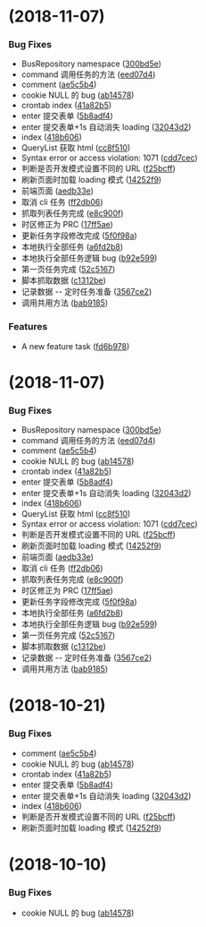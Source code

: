 #  (2018-11-07)


### Bug Fixes

* BusRepository namespace ([300bd5e](https://gitee.com/lisgroup/vueBus/commits/300bd5e))
* command 调用任务的方法 ([eed07d4](https://gitee.com/lisgroup/vueBus/commits/eed07d4))
* comment ([ae5c5b4](https://gitee.com/lisgroup/vueBus/commits/ae5c5b4))
* cookie NULL 的 bug ([ab14578](https://gitee.com/lisgroup/vueBus/commits/ab14578))
* crontab index ([41a82b5](https://gitee.com/lisgroup/vueBus/commits/41a82b5))
* enter 提交表单 ([5b8adf4](https://gitee.com/lisgroup/vueBus/commits/5b8adf4))
* enter 提交表单+1s 自动消失 loading ([32043d2](https://gitee.com/lisgroup/vueBus/commits/32043d2))
* index ([418b606](https://gitee.com/lisgroup/vueBus/commits/418b606))
* QueryList 获取 html ([cc8f510](https://gitee.com/lisgroup/vueBus/commits/cc8f510))
* Syntax error or access violation: 1071 ([cdd7cec](https://gitee.com/lisgroup/vueBus/commits/cdd7cec))
* 判断是否开发模式设置不同的 URL ([f25bcff](https://gitee.com/lisgroup/vueBus/commits/f25bcff))
* 刷新页面时加载 loading 模式 ([14252f9](https://gitee.com/lisgroup/vueBus/commits/14252f9))
* 前端页面 ([aedb33e](https://gitee.com/lisgroup/vueBus/commits/aedb33e))
* 取消 cli 任务 ([ff2db06](https://gitee.com/lisgroup/vueBus/commits/ff2db06))
* 抓取列表任务完成 ([e8c900f](https://gitee.com/lisgroup/vueBus/commits/e8c900f))
* 时区修正为 PRC ([17ff5ae](https://gitee.com/lisgroup/vueBus/commits/17ff5ae))
* 更新任务字段修改完成 ([5f0f98a](https://gitee.com/lisgroup/vueBus/commits/5f0f98a))
* 本地执行全部任务 ([a6fd2b8](https://gitee.com/lisgroup/vueBus/commits/a6fd2b8))
* 本地执行全部任务逻辑 bug ([b92e599](https://gitee.com/lisgroup/vueBus/commits/b92e599))
* 第一页任务完成 ([52c5167](https://gitee.com/lisgroup/vueBus/commits/52c5167))
* 脚本抓取数据 ([c1312be](https://gitee.com/lisgroup/vueBus/commits/c1312be))
* 记录数据 -- 定时任务准备 ([3567ce2](https://gitee.com/lisgroup/vueBus/commits/3567ce2))
* 调用共用方法 ([bab9185](https://gitee.com/lisgroup/vueBus/commits/bab9185))


### Features

* A new feature task ([fd6b978](https://gitee.com/lisgroup/vueBus/commits/fd6b978))



#  (2018-11-07)


### Bug Fixes

* BusRepository namespace ([300bd5e](https://gitee.com/lisgroup/vueBus/commits/300bd5e))
* command 调用任务的方法 ([eed07d4](https://gitee.com/lisgroup/vueBus/commits/eed07d4))
* comment ([ae5c5b4](https://gitee.com/lisgroup/vueBus/commits/ae5c5b4))
* cookie NULL 的 bug ([ab14578](https://gitee.com/lisgroup/vueBus/commits/ab14578))
* crontab index ([41a82b5](https://gitee.com/lisgroup/vueBus/commits/41a82b5))
* enter 提交表单 ([5b8adf4](https://gitee.com/lisgroup/vueBus/commits/5b8adf4))
* enter 提交表单+1s 自动消失 loading ([32043d2](https://gitee.com/lisgroup/vueBus/commits/32043d2))
* index ([418b606](https://gitee.com/lisgroup/vueBus/commits/418b606))
* QueryList 获取 html ([cc8f510](https://gitee.com/lisgroup/vueBus/commits/cc8f510))
* Syntax error or access violation: 1071 ([cdd7cec](https://gitee.com/lisgroup/vueBus/commits/cdd7cec))
* 判断是否开发模式设置不同的 URL ([f25bcff](https://gitee.com/lisgroup/vueBus/commits/f25bcff))
* 刷新页面时加载 loading 模式 ([14252f9](https://gitee.com/lisgroup/vueBus/commits/14252f9))
* 前端页面 ([aedb33e](https://gitee.com/lisgroup/vueBus/commits/aedb33e))
* 取消 cli 任务 ([ff2db06](https://gitee.com/lisgroup/vueBus/commits/ff2db06))
* 抓取列表任务完成 ([e8c900f](https://gitee.com/lisgroup/vueBus/commits/e8c900f))
* 时区修正为 PRC ([17ff5ae](https://gitee.com/lisgroup/vueBus/commits/17ff5ae))
* 更新任务字段修改完成 ([5f0f98a](https://gitee.com/lisgroup/vueBus/commits/5f0f98a))
* 本地执行全部任务 ([a6fd2b8](https://gitee.com/lisgroup/vueBus/commits/a6fd2b8))
* 本地执行全部任务逻辑 bug ([b92e599](https://gitee.com/lisgroup/vueBus/commits/b92e599))
* 第一页任务完成 ([52c5167](https://gitee.com/lisgroup/vueBus/commits/52c5167))
* 脚本抓取数据 ([c1312be](https://gitee.com/lisgroup/vueBus/commits/c1312be))
* 记录数据 -- 定时任务准备 ([3567ce2](https://gitee.com/lisgroup/vueBus/commits/3567ce2))
* 调用共用方法 ([bab9185](https://gitee.com/lisgroup/vueBus/commits/bab9185))



<a name=""></a>
#  (2018-10-21)


### Bug Fixes

* comment ([ae5c5b4](https://gitee.com/lisgroup/vueBus/commits/ae5c5b4))
* cookie NULL 的 bug ([ab14578](https://gitee.com/lisgroup/vueBus/commits/ab14578))
* crontab index ([41a82b5](https://gitee.com/lisgroup/vueBus/commits/41a82b5))
* enter 提交表单 ([5b8adf4](https://gitee.com/lisgroup/vueBus/commits/5b8adf4))
* enter 提交表单+1s 自动消失 loading ([32043d2](https://gitee.com/lisgroup/vueBus/commits/32043d2))
* index ([418b606](https://gitee.com/lisgroup/vueBus/commits/418b606))
* 判断是否开发模式设置不同的 URL ([f25bcff](https://gitee.com/lisgroup/vueBus/commits/f25bcff))
* 刷新页面时加载 loading 模式 ([14252f9](https://gitee.com/lisgroup/vueBus/commits/14252f9))



<a name=""></a>
#  (2018-10-10)


### Bug Fixes

* cookie NULL 的 bug ([ab14578](https://gitee.com/lisgroup/vueBus/commits/ab14578))



